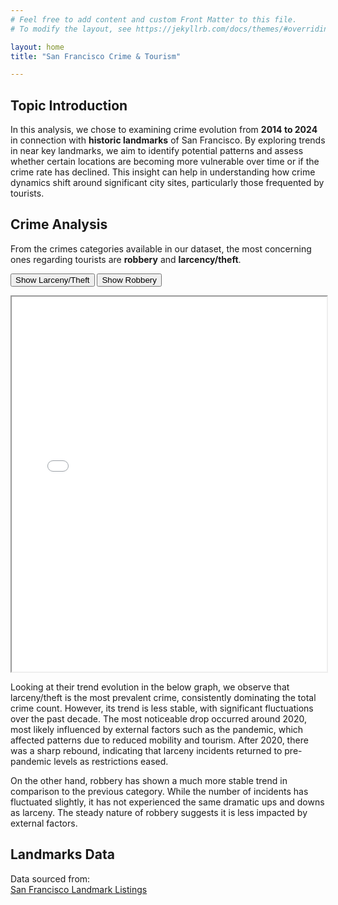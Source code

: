 ```yaml
---
# Feel free to add content and custom Front Matter to this file.
# To modify the layout, see https://jekyllrb.com/docs/themes/#overriding-theme-defaults

layout: home
title: "San Francisco Crime & Tourism"

---
```

<head>
  <link rel="stylesheet" href="{{ site.baseurl }}/style.css">
</head>

## Topic Introduction

In this analysis, we chose to examining crime evolution from **2014 to 2024** in connection with **historic landmarks** of San Francisco. By exploring trends in  near key landmarks, we aim to identify potential patterns and assess whether certain locations are becoming more vulnerable over time or if the crime rate has declined. This insight can help in understanding how crime dynamics shift around significant city sites, particularly those frequented by tourists.

## Crime Analysis
From the crimes categories available in our dataset, the most concerning ones regarding tourists are **robbery** and **larcency/theft**.

<button onclick="showIframe('larceny')">Show Larceny/Theft</button>
<button onclick="showIframe('robbery')">Show Robbery</button>

<div id="iframeContainer">
    <iframe id="larceny" src="/images/Larceny_Theft_timeseries.html" width="100%" height="600px" style="display:none;"></iframe>
    <iframe id="robbery" src="/images/Robbery_timeseries.html" width="100%" height="600px"></iframe>
</div>

<script>
    function showIframe(id) {
        document.getElementById('larceny').style.display = 'none';
        document.getElementById('robbery').style.display = 'none';
        document.getElementById(id).style.display = 'block';
    }
</script>


<!-- ![Crime Trends](images/crime_trends.png) -->

Looking at their trend evolution in the below graph, we observe that larceny/theft is the most prevalent crime, consistently dominating the total crime count. However, its trend is less stable, with significant fluctuations over the past decade. The most noticeable drop occurred around 2020, most likely influenced by external factors such as the pandemic, which affected patterns due to reduced mobility and tourism. After 2020, there was a sharp rebound, indicating that larceny incidents returned to pre-pandemic levels as restrictions eased.

On the other hand, robbery has shown a much more stable trend in comparison to the previous category. While the number of incidents has fluctuated slightly, it has not experienced the same dramatic ups and downs as larceny. The steady nature of robbery suggests it is less impacted by external factors.

<!-- <iframe src="/images/heat_map.html" width="100%" height="600px"></iframe>-->

## Landmarks Data  
Data sourced from:  
[San Francisco Landmark Listings](https://data.sfgov.org/Housing-and-Buildings/Map-of-Landmarks-Listed-in-Article-10-of-the-San-F/hycf-nc3x)

